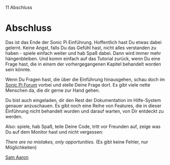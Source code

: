 11 Abschluss

# Abschluss

Das ist das Ende der Sonic Pi Einführung. Hoffentlich hast Du etwas
dabei gelernt. Keine Angst, falls Du das Gefühl hast, nicht alles
verstanden zu haben - spiele einfach weiter und hab Spaß dabei. Dann
wird immer mehr hängenbleiben. Und komm einfach auf das Tutorial
zurück, wenn Du eine Frage hast, die in einem der vorhergegangenen
Kapitel behandelt worden sein könnte.

Wenn Du Fragen hast, die über die Einführung hinausgehen, schau doch im
[Sonic Pi Forum](http://groups.google.com/group/sonic-pi/) vorbei und stelle Deine Frage dort. Es gibt viele nette
Menschen da, die dir gerne zur Hand gehen. 

Du bist auch eingeladen, dir den Rest der Dokumentation im Hilfe-System
genauer anzuschauen. Es gibt noch eine Reihe von Features, die in
dieser Einführung nicht behandelt wurden und darauf warten, von Dir
entdeckt zu werden.

Also: spiele, hab Spaß, teile Deine Code, tritt vor Freunden auf, zeige
was Du auf dem Monitor hast und nicht vergessen:

*There are no mistakes, only opportunities.*
(Es gibt keine Fehler, nur Möglichkeiten)

[Sam Aaron](http://twitter.com/samaaron)
